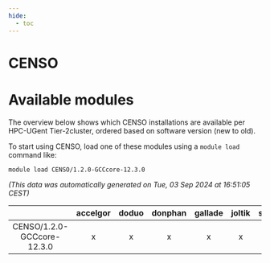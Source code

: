 ```yaml
---
hide:
  - toc
---
```


CENSO
=====

# Available modules


The overview below shows which CENSO installations are available per HPC-UGent Tier-2cluster, ordered based on software version (new to old).

To start using CENSO, load one of these modules using a `module load` command like:

```shell
module load CENSO/1.2.0-GCCcore-12.3.0
```

*(This data was automatically generated on Tue, 03 Sep 2024 at 16:51:05 CEST)*  

| |accelgor|doduo|donphan|gallade|joltik|shinx|skitty|
| :---: | :---: | :---: | :---: | :---: | :---: | :---: | :---: |
|CENSO/1.2.0-GCCcore-12.3.0|x|x|x|x|x|-|x|
